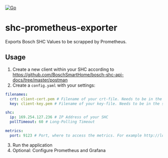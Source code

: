 [![Go](https://github.com/zabeloliver/shc-prometheus-exporter/actions/workflows/go.yml/badge.svg)](https://github.com/zabeloliver/shc-prometheus-exporter/actions/workflows/go.yml)  

# shc-prometheus-exporter
Exports Bosch SHC Values to be scrapped by Prometheus.

## Usage
1. Create a new client within your SHC according to https://github.com/BoschSmartHome/bosch-shc-api-docs/tree/master/postman
2. Create a `config.yaml` with your settings:  
``` yaml
filenames:
  crt: client-cert.pem # Filename of your crt-file. Needs to be in the same folder as the executable
  key: client-key.pem # Filename of your key-file. Needs to be in the same folder as the executable

shc:
  ip: 169.254.127.236 # IP Address of your SHC
  pollTimeout: 60 # Long-Polling Timeout

metrics:
  port: 9123 # Port, where to access the metrics. For example http://localhost:9123/metrics
  ```  
3. Run the application
4. Optional: Configure Prometheus and Grafana